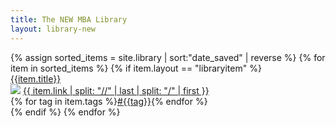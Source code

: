 ```yaml
---
title: The NEW MBA Library
layout: library-new
---
```




<!--Table-->
<div class="w-100 center flex flex-wrap">
<div class="mw8 w-100 center">
{% assign sorted_items = site.library | sort:"date_saved"  | reverse %}
{% for item in sorted_items %}
{% if item.layout == "libraryitem" %}
<div class="pa3 mv3 w-100 br1 bg-newmba-offwhite item" data-item-title="{{item.title}}" data-item-source="{{item.link}}" data-item-tags="{{item.tags | join:',' }}">
<div class="flex flex-wrap w-100 items-center">
<a class="link black w-40-l w-100 b itemtitle" href="{{item.url}}">{{item.title}}</a>
<div class="w-30-l w-100 f7"><div class="flex"><img class="mr2 v-mid" src="https://www.google.com/s2/favicons?domain={{item.link}}"> <span class="black-70 i"><a class="link black" href="{{item.url}}">{{ item.link | split: "//" | last | split: "/" | first }}</a></span></div></div>
<div class="w-10"></div>
<div class="w-20-l w-100 tr f7">{% for tag in item.tags %}<a href="/library/?search={{tag}}" class="link newmba-purple b">#{{tag}}</a>{% endfor %}</div>
</div>
</div>
{% endif %}
{% endfor %}
</div>
</div>